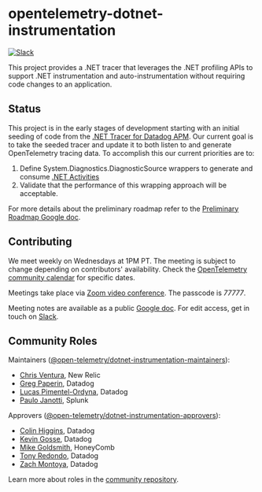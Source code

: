 # opentelemetry-dotnet-instrumentation

[![Slack](https://img.shields.io/badge/slack-@cncf/otel--dotnet--auto--instr-brightgreen.svg?logo=slack)](https://cloud-native.slack.com/archives/C01NR1YLSE7)

This project provides a .NET tracer that leverages the .NET profiling APIs to support .NET instrumentation and auto-instrumentation without requiring code changes to an application.

## Status

This project is in the early stages of development starting with an initial seeding of code from the [.NET Tracer for Datadog APM](https://github.com/DataDog/dd-trace-dotnet). Our current goal is to take the seeded tracer and update it to both listen to and generate OpenTelemetry tracing data. To accomplish this our current priorities are to:
1. Define System.Diagnostics.DiagnosticSource wrappers to generate and consume [.NET Activities](https://docs.microsoft.com/en-us/dotnet/api/system.diagnostics.activity?view=net-5.0)
2. Validate that the performance of this wrapping approach will be acceptable.

For more details about the preliminary roadmap refer to the [Preliminary Roadmap Google doc](https://docs.google.com/document/d/10BiAfYDURrk8PQxjT65bEc0ydVngWLoWk8IGo4xDKko/edit?usp=sharing).

## Contributing

We meet weekly on Wednesdays at 1PM PT. The meeting is subject to change depending on contributors'
availability. Check the [OpenTelemetry community
calendar](https://calendar.google.com/calendar/embed?src=google.com_b79e3e90j7bbsa2n2p5an5lf60%40group.calendar.google.com)
for specific dates.

Meetings take place via [Zoom video conference](https://zoom.us/j/8287234601). The passcode is _77777_.

Meeting notes are available as a public [Google
doc](https://docs.google.com/document/d/1XedN2D8_PH4YLej-maT8sp4RKogfuhFpccRi3QpUcoI/edit?usp=sharing).
For edit access, get in touch on
[Slack](https://cloud-native.slack.com/archives/C01NR1YLSE7).

## Community Roles

Maintainers ([@open-telemetry/dotnet-instrumentation-maintainers](https://github.com/orgs/open-telemetry/teams/dotnet-instrumentation-maintainers)):

- [Chris Ventura](https://github.com/nrcventura), New Relic
- [Greg Paperin](https://github.com/macrogreg), Datadog
- [Lucas Pimentel-Ordyna](https://github.com/lucaspimentel), Datadog
- [Paulo Janotti](https://github.com/pjanotti), Splunk

Approvers ([@open-telemetry/dotnet-instrumentation-approvers](https://github.com/orgs/open-telemetry/teams/dotnet-instrumentation-approvers)):

- [Colin Higgins](https://github.com/colin-higgins), Datadog
- [Kevin Gosse](https://github.com/kevingosse), Datadog
- [Mike Goldsmith](https://github.com/MikeGoldsmith), HoneyComb
- [Tony Redondo](https://github.com/tonyredondo), Datadog
- [Zach Montoya](https://github.com/zacharycmontoya), Datadog

Learn more about roles in the [community repository](https://github.com/open-telemetry/community/blob/main/community-membership.md).

